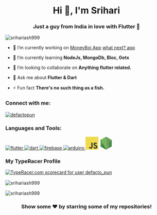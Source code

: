 <h1 align="center">Hi 👋, I'm Srihari</h1>
<h3 align="center">Just a guy from India in love with Flutter 💙</h3>

<p align="left"> <img src="https://komarev.com/ghpvc/?username=srihariash999&label=Profile%20views&color=0e75b6&style=flat" alt="srihariash999" /> </p>

- 🔭 I’m currently working on [MoneyBoi App](https://github.com/srihariash999/moneyboi) [what next? app](https://github.com/srihariash999/whatnext_app)

- 🌱 I’m currently learning  **NodeJs, MongoDb, Bloc, Getx**

- 👯 I’m looking to collaborate on  **Anything flutter related.**

- 💬 Ask me about  **Flutter & Dart**

- ⚡ Fun fact  **There's no such thing as a fish.**

<h3 align="left">Connect with me:</h3>
<p align="left">
<a href="https://twitter.com/defactopun" target="blank"><img align="center" src="https://raw.githubusercontent.com/rahuldkjain/github-profile-readme-generator/master/src/images/icons/Social/twitter.svg" alt="defactopun" height="30" width="40" /></a>
</p>

<h3 align="left">Languages and Tools:</h3>
<p align="left"> <a href="https://flutter.dev" target="_blank"> <img src="https://www.vectorlogo.zone/logos/flutterio/flutterio-icon.svg" alt="flutter" width="40" height="40"/> </a> <a href="https://dart.dev" target="_blank"> <img src="https://www.vectorlogo.zone/logos/dartlang/dartlang-icon.svg" alt="dart" width="40" height="40"/> </a> <a href="https://firebase.google.com/" target="_blank"> <img src="https://www.vectorlogo.zone/logos/firebase/firebase-icon.svg" alt="firebase" width="40" height="40"/> </a>  <a href="https://www.linux.org/" target="_blank"> <a href="https://www.arduino.cc/" target="_blank"> <img src="https://cdn.worldvectorlogo.com/logos/arduino-1.svg" alt="arduino" width="40" height="40"/> </a> <code><img height="40" src="https://raw.githubusercontent.com/github/explore/80688e429a7d4ef2fca1e82350fe8e3517d3494d/topics/javascript/javascript.png"></code> <code><img height="40" src="https://raw.githubusercontent.com/github/explore/80688e429a7d4ef2fca1e82350fe8e3517d3494d/topics/nodejs/nodejs.png"></code></p>

<h3> My TypeRacer Profile </h3>
<p><a href="https://data.typeracer.com/pit/profile?user=defacto_pun&ref=badge" target="_top"><img src="https://data.typeracer.com/misc/badge?user=defacto_pun" border="0" alt="TypeRacer.com scorecard for user defacto_pun"/></a> </p>

<p><img align="center" src="https://github-readme-stats.vercel.app/api?username=srihariash999&show_icons=true&locale=en" alt="srihariash999" /></p>

<p><img align="center" src="https://github-readme-streak-stats.herokuapp.com/?user=srihariash999&" alt="srihariash999" /></p>



<div align="center">

### Show some ❤️ by starring some of my repositories!

</div>
